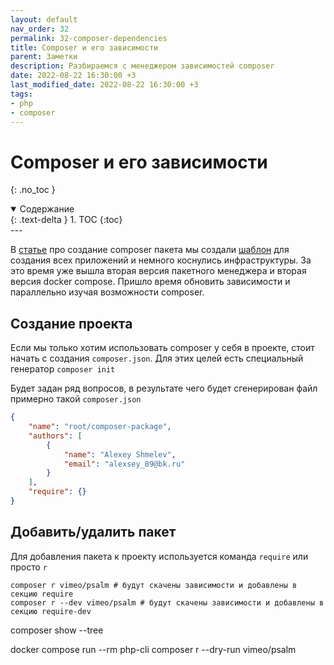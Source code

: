 ```yaml
---
layout: default
nav_order: 32
permalink: 32-composer-dependencies
title: Composer и его зависимости
parent: Заметки
description: Разбираемся с менеджером зависимостей composer
date: 2022-08-22 16:30:00 +3
last_modified_date: 2022-08-22 16:30:00 +3
tags:
- php
- composer
---
```


# Composer и его зависимости
{: .no_toc }

<details open markdown="block">
  <summary>
    Содержание
  </summary>
  {: .text-delta }
1. TOC
{:toc}
</details>
---

В [статье](https://lexusalex.ru/14-create-composer-package) про создание composer пакета мы создали
[шаблон](https://github.com/LexusAlex/composer-package) для создания всех приложений и немного коснулись инфраструктуры. За это время уже вышла вторая версия пакетного
менеджера и вторая версия docker compose. Пришло время обновить зависимости и параллельно изучая возможности composer.


## Создание проекта

Если мы только хотим использовать composer у себя в проекте, стоит начать с создания `composer.json`. Для этих целей
есть специальный генератор `composer init`

Будет задан ряд вопросов, в результате чего будет сгенерирован файл примерно такой `composer.json`

```json
{
    "name": "root/composer-package",
    "authors": [
        {
            "name": "Alexey Shmelev",
            "email": "alexsey_89@bk.ru"
        }
    ],
    "require": {}
}
```

## Добавить/удалить пакет

Для добавления пакета к проекту используется команда `require` или просто `r`

```shell
composer r vimeo/psalm # будут скачены зависимости и добавлены в секцию require
composer r --dev vimeo/psalm # будут скачены зависимости и добавлены в секцию require-dev

```


composer show --tree

docker compose run --rm php-cli composer r --dry-run vimeo/psalm




